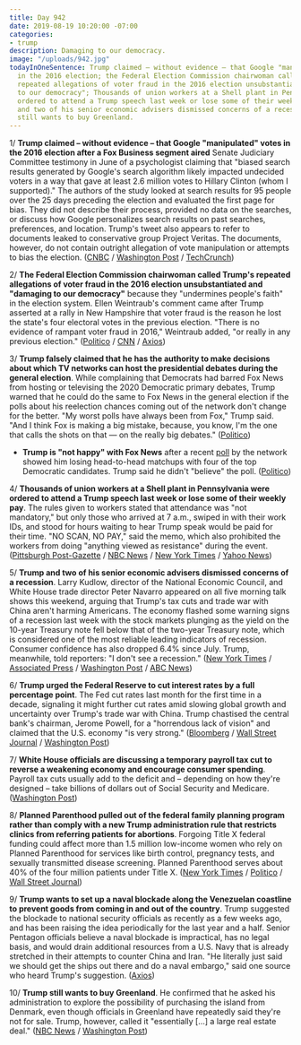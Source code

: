 ```yaml
---
title: Day 942
date: 2019-08-19 10:20:00 -07:00
categories:
- trump
description: Damaging to our democracy.
image: "/uploads/942.jpg"
todayInOneSentence: Trump claimed – without evidence – that Google "manipulated" votes
  in the 2016 election; the Federal Election Commission chairwoman called Trump's
  repeated allegations of voter fraud in the 2016 election unsubstantiated and "damaging
  to our democracy"; Thousands of union workers at a Shell plant in Pennsylvania were
  ordered to attend a Trump speech last week or lose some of their weekly pay; Trump
  and two of his senior economic advisers dismissed concerns of a recession; and Trump
  still wants to buy Greenland.
---
```


1/ **Trump claimed – without evidence – that Google "manipulated" votes in the 2016 election after a Fox Business segment aired** Senate Judiciary Committee testimony in June of a psychologist claiming that "biased search results generated by Google's search algorithm likely impacted undecided voters in a way that gave at least 2.6 million votes to Hillary Clinton (whom I supported)." The authors of the study looked at search results for 95 people over the 25 days preceding the election and evaluated the first page for bias. They did not describe their process, provided no data on the searches, or discuss how Google personalizes search results on past searches, preferences, and location. Trump's tweet also appears to refer to documents leaked to conservative group Project Veritas. The documents, however, do not contain outright allegation of vote manipulation or attempts to bias the election. ([CNBC](https://www.cnbc.com/2019/08/19/trump-claims-google-manipulated-votes-after-internal-docs-leak.html) / [Washington Post](https://www.washingtonpost.com/politics/2019/08/19/trump-stumbles-onto-new-justification-losing-popular-vote-its-googles-fault/) / [TechCrunch](https://techcrunch.com/2019/08/19/without-evidence-trump-accuses-google-of-manipulating-millions-of-votes/))

2/ **The Federal Election Commission chairwoman called Trump's repeated allegations of voter fraud in the 2016 election unsubstantiated and "damaging to our democracy"** because they "undermines people's faith" in the election system. Ellen Weintraub's comment came after Trump asserted at a rally in New Hampshire that voter fraud is the reason he lost the state's four electoral votes in the previous election. "There is no evidence of rampant voter fraud in 2016," Weintraub added, "or really in any previous election." ([Politico](https://www.politico.com/story/2019/08/19/fec-chairwoman-challenges-trump-voter-fraud-claims-1467224) / [CNN](https://www.cnn.com/2019/08/19/politics/ellen-weintraub-federal-election-commission-donald-trump-election-fraud/index.html) / [Axios](https://www.axios.com/fec-chair-donald-trump-voter-fraud-claims-2016-5e7f78f3-fcfc-488e-be60-699a861283b8.html))

3/ **Trump falsely claimed that he has the authority to make decisions about which TV networks can host the presidential debates during the general election**. While complaining that Democrats had barred Fox News from hosting or televising the 2020 Democratic primary debates, Trump warned that he could do the same to Fox News in the general election if the polls about his reelection chances coming out of the network don't change for the better. "My worst polls have always been from Fox," Trump said. "And I think Fox is making a big mistake, because, you know, I'm the one that calls the shots on that — on the really big debates." ([Politico](https://www.politico.com/story/2019/08/18/trump-fox-news-polls-not-happy-1467182))

* **Trump is "not happy" with Fox News** after a recent [poll](https://www.foxnews.com/politics/fox-news-poll-8-15) by the network showed him losing head-to-head matchups with four of the top Democratic candidates. Trump said he didn't "believe" the poll. ([Politico](https://www.politico.com/story/2019/08/18/trump-fox-news-polls-not-happy-1467182)) 

4/ **Thousands of union workers at a Shell plant in Pennsylvania were ordered to attend a Trump speech last week or lose some of their weekly pay**. The rules given to workers stated that attendance was "not mandatory," but only those who arrived at 7 a.m., swiped in with their work IDs, and stood for hours waiting to hear Trump speak would be paid for their time. "NO SCAN, NO PAY," said the memo, which also prohibited the workers from doing "anything viewed as resistance" during the event. ([Pittsburgh Post-Gazette](https://www.post-gazette.com/business/powersource/2019/08/16/Trump-speech-union-crowd-Shell-ethane-plant-natural-gas-beaver-county-pennsylvania-attendance-pay-overtime/stories/201908160113) / [NBC News](https://www.nbcnews.com/politics/donald-trump/shell-workers-would-have-lost-pay-if-they-missed-trump-n1043756) / [New York Times](https://www.nytimes.com/2019/08/17/us/politics/trump-shell-workers.html) / [Yahoo News](https://www.yahoo.com/huffpost/pennsylvania-shell-workers-only-paid-if-attended-trump-speech-044953729.html))

5/ **Trump and two of his senior economic advisers dismissed concerns of a recession**. Larry Kudlow, director of the National Economic Council, and White House trade director Peter Navarro appeared on all five morning talk shows this weekend, arguing that Trump's tax cuts and trade war with China aren't harming Americans. The economy flashed some warning signs of a recession last week with the stock markets plunging as the yield on the 10-year Treasury note fell below that of the two-year Treasury note, which is considered one of the most reliable leading indicators of recession. Consumer confidence has also dropped 6.4% since July. Trump, meanwhile, told reporters: "I don't see a recession." ([New York Times](https://www.nytimes.com/2019/08/18/us/politics/trump-economy-recession.html) / [Associated Press](https://apnews.com/1ffff50df5ad479e89156f31ab9d6044) / [Washington Post](https://www.washingtonpost.com/politics/2019/08/18/top-trump-officials-downplay-recession-risks/) / [ABC News](https://abcnews.go.com/Politics/white-house-trade-adviser-strong-economy-2020/story?id=65033519))

6/ **Trump urged the Federal Reserve to cut interest rates by a full percentage point**. The Fed cut rates last month for the first time in a decade, signaling it might further cut rates amid slowing global growth and uncertainty over Trump's trade war with China. Trump chastised the central bank's chairman, Jerome Powell, for a "horrendous lack of vision" and claimed that the U.S. economy "is very strong." ([Bloomberg](https://www.bloomberg.com/news/articles/2019-08-19/trump-urges-fed-to-cut-interest-rates-to-boost-the-world-economy) / [Wall Street Journal](https://www.wsj.com/articles/trump-calls-for-a-big-fed-rate-cut-again-criticizes-central-bank-chairman-11566230832) / [Washington Post](https://www.washingtonpost.com/politics/trump-calls-on-fed-to-cut-rates-by-100-basis-points-amid-recession-fears/2019/08/19/289f192a-c292-11e9-9986-1fb3e4397be4_story.html))

7/ **White House officials are discussing a temporary payroll tax cut to reverse a weakening economy and encourage consumer spending**. Payroll tax cuts usually add to the deficit and – depending on how they're designed – take billions of dollars out of Social Security and Medicare. ([Washington Post](https://www.washingtonpost.com/business/economy/white-house-officials-eyeing-payroll-tax-cut-in-effort-to-reverse-weakening-economy/2019/08/19/4cab28ec-c2bd-11e9-b72f-b31dfaa77212_story.html))

8/ **Planned Parenthood pulled out of the federal family planning program rather than comply with a new Trump administration rule that restricts clinics from referring patients for abortions**. Forgoing Title X federal funding could affect more than 1.5 million low-income women who rely on Planned Parenthood for services like birth control, pregnancy tests, and sexually transmitted disease screening. Planned Parenthood serves about 40% of the four million patients under Title X. ([New York Times](https://www.nytimes.com/2019/08/19/health/planned-parenthood-title-x.html) / [Politico](https://www.politico.com/story/2019/08/19/planned-parenthood-trump-administration-1468561) / [Wall Street Journal](https://www.wsj.com/articles/planned-parenthood-to-withdraw-from-title-x-funding-program-over-abortion-restrictions-11566242931))

9/ **Trump wants to set up a naval blockade along the Venezuelan coastline to prevent goods from coming in and out of the country**. Trump suggested the blockade to national security officials as recently as a few weeks ago, and has been raising the idea periodically for the last year and a half. Senior Pentagon officials believe a naval blockade is impractical, has no legal basis, and would drain additional resources from a U.S. Navy that is already stretched in their attempts to counter China and Iran. "He literally just said we should get the ships out there and do a naval embargo," said one source who heard Trump's suggestion. ([Axios](https://www.axios.com/scoop-inside-trumps-naval-blockade-obsession-555166b0-06f9-494c-b9fb-9577a589e2ac.html))

10/ **Trump still wants to buy Greenland**. He confirmed that he asked his administration to explore the possibility of purchasing the island from Denmark, even though officials in Greenland have repeatedly said they're not for sale. Trump, however, called it "essentially \[...\] a large real estate deal." ([NBC News](https://www.nbcnews.com/politics/donald-trump/top-white-house-economic-adviser-says-trump-still-looking-buying-n1043701) / [Washington Post](https://www.washingtonpost.com/politics/kudlow-says-white-house-is-looking-at-trying-to-buy-greenland/2019/08/18/ab367b6c-c1bb-11e9-b5e4-54aa56d5b7ce_story.html))
